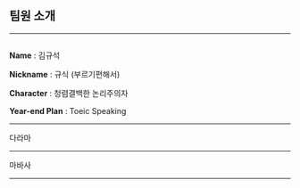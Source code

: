 ## 팀원 소개



---

<img src="">

**Name** : 김규석

**Nickname** : 규식 (부르기편해서)

**Character** : 청렴결백한 논리주의자

**Year-end Plan** : Toeic Speaking



---





다라마

---



마바사

---

